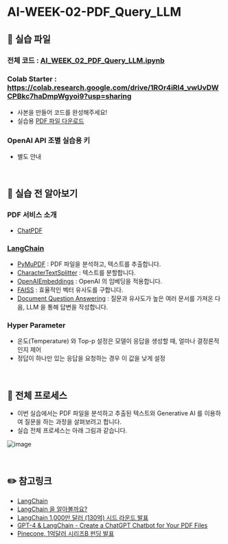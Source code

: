 # AI-WEEK-02-PDF_Query_LLM

## :page_with_curl: 실습 파일 
### 전체 코드 :  [AI_WEEK_02_PDF_Query_LLM.ipynb](AI_WEEK_02_PDF_Query_LLM.ipynb)
### Colab Starter : https://colab.research.google.com/drive/1ROr4iRl4_vwUvDWCPBkc7haDmpWgyoi9?usp=sharing
- 사본을 만들어 코드를 완성해주세요!
- 실습용 [PDF 파일 다운로드](https://www.github.com/revfactory/aiweek/AI-WEEK-02-PDF_Query_LLM/raw/main/2023_GPT4All_Technical_Report.pdf) 

### OpenAI API 조별 실습용 키
- 별도 안내

 <br>
 
## :book: **실습 전 알아보기**  
### PDF 서비스 소개
- [ChatPDF](https://www.chatpdf.com)
### [LangChain](https://python.langchain.com/en/latest/index.html)
- [PyMuPDF](https://python.langchain.com/en/latest/modules/indexes/document_loaders/examples/pdf.html?highlight=PyMuPDF#using-pymupdf) : PDF 파일을 분석하고, 텍스트를 추출합니다.
- [CharacterTextSplitter](https://python.langchain.com/en/latest/modules/indexes/text_splitters/examples/character_text_splitter.html) : 텍스트를 분할합니다.
- [OpenAIEmbeddings](https://python.langchain.com/en/latest/modules/models/text_embedding/examples/openai.html?highlight=OpenAIEmbeddings) : OpenAI 의 임베딩을 적용합니다.
- [FAISS](https://python.langchain.com/en/latest/modules/indexes/vectorstores/examples/faiss.html?highlight=FAISS) : 효율적인 벡터 유사도를 구합니다.
- [Document Question Answering](https://python.langchain.com/en/latest/use_cases/question_answering.html?highlight=load_qa_chain#document-question-answering) : 질문과 유사도가 높은 여러 문서를 가져온 다음, LLM 을 통해 답변을 작성합니다.


### Hyper Parameter
- 온도(Temperature) 와 Top-p 설정은 모델이 응답을 생성할 때, 얼마나 결정론적인지 제어
- 정답이 하나만 있는 응답을 요청하는 경우 이 값을 낮게 설정
 <br>

## :dart: **전체 프로세스**  
- 이번 실습에서는 PDF 파일을 분석하고 추출된 텍스트와 Generative AI 를 이용하여 질문을 하는 과정을 살펴보려고 합니다.  
- 실습 전체 프로세스는 아래 그림과 같습니다.  

![image](https://github.com/revfactory/aiweek/assets/2889542/0dbce252-962f-4ff6-b3b8-09a4277a1bcf)


 <br>
 
## :pencil2: **참고링크**
- [LangChain](https://python.langchain.com/en/latest/index.html)
- [LangChain 을 알아볼까요?](https://revf.tistory.com/280)
- [LangChain 1,000만 달러 (130억) 시드 라운드 발표](https://blog.langchain.dev/announcing-our-10m-seed-round-led-by-benchmark/)
- [GPT-4 & LangChain - Create a ChatGPT Chatbot for Your PDF Files](https://github.com/mayooear/gpt4-pdf-chatbot-langchain)
- [Pinecone, 1억달러 시리즈B 펀딩 발표](https://www.pinecone.io/learn/series-b/)
